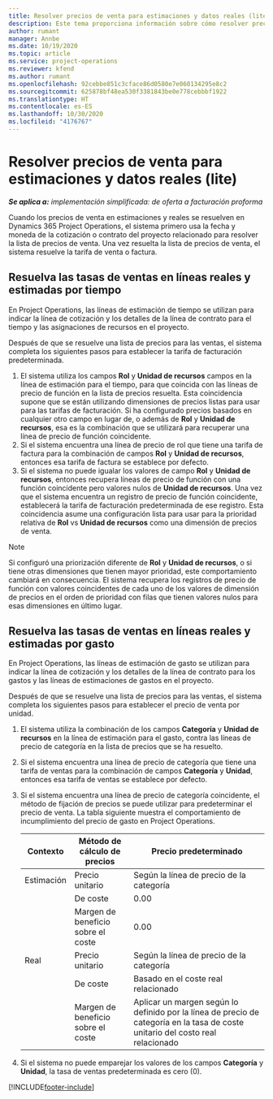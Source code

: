 ```yaml
---
title: Resolver precios de venta para estimaciones y datos reales (lite)
description: Este tema proporciona información sobre cómo resolver precios de venta en estimaciones y reales.
author: rumant
manager: Annbe
ms.date: 10/19/2020
ms.topic: article
ms.service: project-operations
ms.reviewer: kfend
ms.author: rumant
ms.openlocfilehash: 92cebbe851c3cface86d0580e7e060134295e8c2
ms.sourcegitcommit: 625878bf48ea530f3381843be0e778cebbbf1922
ms.translationtype: HT
ms.contentlocale: es-ES
ms.lasthandoff: 10/30/2020
ms.locfileid: "4176767"
---
```

# <a name="resolve-sales-prices-for-estimates-and-actuals---lite"></a>Resolver precios de venta para estimaciones y datos reales (lite)

_**Se aplica a:** implementación simplificada: de oferta a facturación proforma_

Cuando los precios de venta en estimaciones y reales se resuelven en Dynamics 365 Project Operations, el sistema primero usa la fecha y moneda de la cotización o contrato del proyecto relacionado para resolver la lista de precios de venta. Una vez resuelta la lista de precios de venta, el sistema resuelve la tarifa de venta o factura.

## <a name="resolve-sales-rates-on-actual-and-estimate-lines-for-time"></a>Resuelva las tasas de ventas en líneas reales y estimadas por tiempo

En Project Operations, las líneas de estimación de tiempo se utilizan para indicar la línea de cotización y los detalles de la línea de contrato para el tiempo y las asignaciones de recursos en el proyecto.

Después de que se resuelve una lista de precios para las ventas, el sistema completa los siguientes pasos para establecer la tarifa de facturación predeterminada.

1. El sistema utiliza los campos **Rol** y **Unidad de recursos** campos en la línea de estimación para el tiempo, para que coincida con las líneas de precio de función en la lista de precios resuelta. Esta coincidencia supone que se están utilizando dimensiones de precios listas para usar para las tarifas de facturación. Si ha configurado precios basados en cualquier otro campo en lugar de, o además de **Rol** y **Unidad de recursos**, esa es la combinación que se utilizará para recuperar una línea de precio de función coincidente.
2. Si el sistema encuentra una línea de precio de rol que tiene una tarifa de factura para la combinación de campos **Rol** y **Unidad de recursos**, entonces esa tarifa de factura se establece por defecto.
3. Si el sistema no puede igualar los valores de campo **Rol** y **Unidad de recursos**, entonces recupera líneas de precio de función con una función coincidente pero valores nulos de **Unidad de recursos**. Una vez que el sistema encuentra un registro de precio de función coincidente, establecerá la tarifa de facturación predeterminada de ese registro. Esta coincidencia asume una configuración lista para usar para la prioridad relativa de **Rol** vs **Unidad de recursos** como una dimensión de precios de venta.

> [!NOTE]
> Si configuró una priorización diferente de **Rol** y **Unidad de recursos**, o si tiene otras dimensiones que tienen mayor prioridad, este comportamiento cambiará en consecuencia. El sistema recupera los registros de precio de función con valores coincidentes de cada uno de los valores de dimensión de precios en el orden de prioridad con filas que tienen valores nulos para esas dimensiones en último lugar.

## <a name="resolve-sales-rates-on-actual-and-estimate-lines-for-expense"></a>Resuelva las tasas de ventas en líneas reales y estimadas por gasto

En Project Operations, las líneas de estimación de gasto se utilizan para indicar la línea de cotización y los detalles de la línea de contrato para los gastos y las líneas de estimaciones de gastos en el proyecto.

Después de que se resuelve una lista de precios para las ventas, el sistema completa los siguientes pasos para establecer el precio de venta por unidad.

1. El sistema utiliza la combinación de los campos **Categoría** y **Unidad de recursos** en la línea de estimación para el gasto, contra las líneas de precio de categoría en la lista de precios que se ha resuelto.
2. Si el sistema encuentra una línea de precio de categoría que tiene una tarifa de ventas para la combinación de campos **Categoría** y **Unidad**, entonces esa tarifa de ventas se establece por defecto.
3. Si el sistema encuentra una línea de precio de categoría coincidente, el método de fijación de precios se puede utilizar para predeterminar el precio de venta. La tabla siguiente muestra el comportamiento de incumplimiento del precio de gasto en Project Operations.

    | Contexto | Método de cálculo de precios | Precio predeterminado |
    | --- | --- | --- |
    | Estimación | Precio unitario | Según la línea de precio de la categoría |
    | &nbsp; | De coste | 0.00 |
    | &nbsp; | Margen de beneficio sobre el coste | 0.00 |
    | Real | Precio unitario | Según la línea de precio de la categoría |
    | &nbsp; | De coste | Basado en el coste real relacionado |
    | &nbsp; | Margen de beneficio sobre el coste | Aplicar un margen según lo definido por la línea de precio de categoría en la tasa de coste unitario del costo real relacionado |

4. Si el sistema no puede emparejar los valores de los campos **Categoría** y **Unidad**, la tasa de ventas predeterminada es cero (0).


[!INCLUDE[footer-include](../../includes/footer-banner.md)]